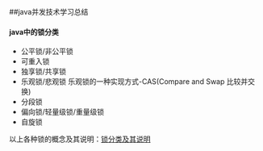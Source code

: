 ##java并发技术学习总结
#### java中的锁分类
* 公平锁/非公平锁
* 可重入锁
* 独享锁/共享锁
* 乐观锁/悲观锁   乐观锁的一种实现方式-CAS(Compare and Swap 比较并交换)
* 分段锁
* 偏向锁/轻量级锁/重量级锁
* 自旋锁

以上各种锁的概念及其说明：[锁分类及其说明](https://www.cnblogs.com/qifengshi/p/6831055.html)


